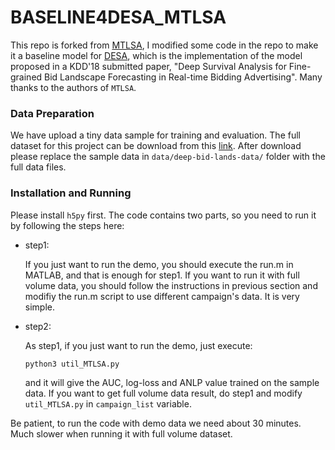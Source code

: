 
# BASELINE4DESA_MTLSA
This repo is forked from [MTLSA](https://github.com/MLSurvival/MTLSA), I modified some code in the repo to make it a baseline model for [DESA](https://github.com/qinjr/deep-bid-lands/tree/master/published_code), which is the implementation of the model proposed in a KDD'18 submitted paper, "Deep Survival Analysis for Fine-grained Bid Landscape Forecasting in Real-time Bidding Advertising".
Many thanks to the authors of `MTLSA`.

### Data Preparation
We have upload a tiny data sample for training and evaluation.
The full dataset for this project can be download from this [link](http://apex.sjtu.edu.cn/datasets/13).
After download please replace the sample data in `data/deep-bid-lands-data/` folder with the full data files.

### Installation and Running
Please install `h5py` first.
The code contains two parts, so you need to run it by following the steps here:
* step1:

	If you just want to run the demo, you should execute the run.m in MATLAB, and that is enough 		for step1. If you want to run it with full volume data, you should follow the instructions in previous section and modifiy the run.m script to use different campaign's data. It is very simple.
* step2:

	As step1, if you just want to run the demo, just execute:
	```
	python3 util_MTLSA.py
	```
  and it will give the AUC, log-loss and ANLP value trained on the sample data.
  If you want to get full volume data result, do step1 and modify `util_MTLSA.py` in `campaign_list` variable.

Be patient, to run the code with demo data we need about 30 minutes. Much slower when running it with full volume dataset.
